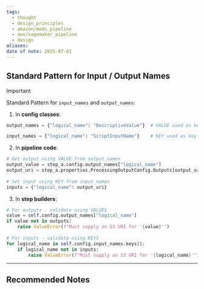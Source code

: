 ```yaml
---
tags:
  - thought
  - design_principles
  - amazon/mods_pipeline
  - aws/sagemaker_pipeline
  - design
aliases: 
date of note: 2025-07-01
---
```

## Standard Pattern for Input / Output Names


> [!important]
> Standard Pattern for `input_names` and `output_names`:
>     
> 1. In **config classes**:
> ```python
> output_names = {"logical_name": "DescriptiveValue"}  # VALUE used as key in outputs dict
> 
> input_names = {"logical_name": "ScriptInputName"}    # KEY used as key in inputs dict
> ```
>     
> 2. In **pipeline code**:
>        
> ```python
> # Get output using VALUE from output_names
> output_value = step_a.config.output_names["logical_name"]
> output_uri = step_a.properties.ProcessingOutputConfig.Outputs[output_value].S3Output.S3Uri
>        
> # Set input using KEY from input_names
> inputs = {"logical_name": output_uri}
> ```
>     
> 3. In **step builders**:
> ```python
> # For outputs - validate using VALUES
> value = self.config.output_names["logical_name"]
> if value not in outputs:
>     raise ValueError(f"Must supply an S3 URI for '{value}'")
>            
> # For inputs - validate using KEYS
> for logical_name in self.config.input_names.keys():
>     if logical_name not in inputs:
>         raise ValueError(f"Must supply an S3 URI for '{logical_name}'")
> ```










-----------
##  Recommended Notes